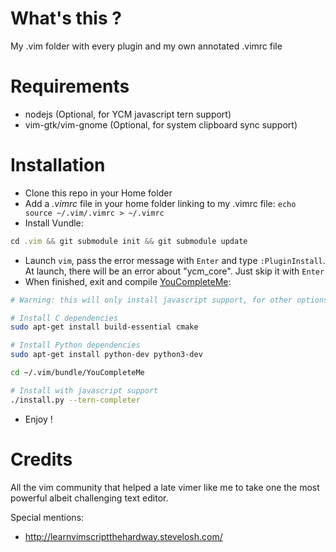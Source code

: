 # What's this ?
My .vim folder with every plugin and my own annotated .vimrc file

# Requirements

- nodejs (Optional, for YCM javascript tern support)
- vim-gtk/vim-gnome (Optional, for system clipboard sync support)

# Installation
- Clone this repo in your Home folder
- Add a *.vimrc* file in your home folder linking to my .vimrc file: `echo source ~/.vim/.vimrc > ~/.vimrc`
- Install Vundle:

```javascript
cd .vim && git submodule init && git submodule update
```

- Launch `vim`, pass the error message with `Enter` and type `:PluginInstall`. At launch, there will be an error about "ycm_core". Just skip it with `Enter`
- When finished, exit and compile [YouCompleteMe](https://github.com/Valloric/YouCompleteMe):

```bash
# Warning: this will only install javascript support, for other options go to the YouCompleteMe repo for explanations

# Install C dependencies
sudo apt-get install build-essential cmake

# Install Python dependencies
sudo apt-get install python-dev python3-dev

cd ~/.vim/bundle/YouCompleteMe

# Install with javascript support
./install.py --tern-completer
```

- Enjoy !

# Credits

All the vim community that helped a late vimer like me to take one the most
powerful albeit challenging text editor.

Special mentions:

- http://learnvimscriptthehardway.stevelosh.com/
